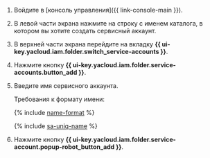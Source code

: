 1. Войдите в [консоль управления]({{ link-console-main }}).
1. В левой части экрана нажмите на строку с именем каталога, в котором вы хотите создать сервисный аккаунт.
1. В верхней части экрана перейдите на вкладку **{{ ui-key.yacloud.iam.folder.switch_service-accounts }}**.
1. Нажмите кнопку **{{ ui-key.yacloud.iam.folder.service-accounts.button_add }}**.
1. Введите имя сервисного аккаунта.

   Требования к формату имени:

   {% include [name-format](../name-format.md) %}

   {% include [sa-uniq-name](sa-uniq-name.md) %}

1. Нажмите кнопку **{{ ui-key.yacloud.iam.folder.service-account.popup-robot_button_add }}**.